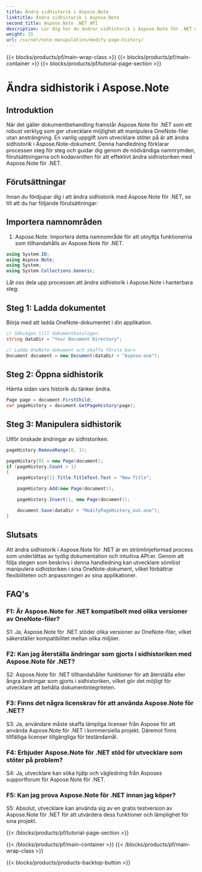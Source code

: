 ```yaml
---
title: Ändra sidhistorik i Aspose.Note
linktitle: Ändra sidhistorik i Aspose.Note
second_title: Aspose.Note .NET API
description: Lär dig hur du ändrar sidhistorik i Aspose.Note för .NET med den här omfattande självstudien. Förbättra dina dokumentbehandlingsmöjligheter utan ansträngning.
weight: 15
url: /sv/net/note-manipulation/modify-page-history/
---
```


{{< blocks/products/pf/main-wrap-class >}}
{{< blocks/products/pf/main-container >}}
{{< blocks/products/pf/tutorial-page-section >}}

# Ändra sidhistorik i Aspose.Note

## Introduktion

När det gäller dokumentbehandling framstår Aspose.Note för .NET som ett robust verktyg som ger utvecklare möjlighet att manipulera OneNote-filer utan ansträngning. En vanlig uppgift som utvecklare stöter på är att ändra sidhistorik i Aspose.Note-dokument. Denna handledning förklarar processen steg för steg och guidar dig genom de nödvändiga namnrymden, förutsättningarna och kodavsnitten för att effektivt ändra sidhistoriken med Aspose.Note för .NET.

## Förutsättningar

Innan du fördjupar dig i att ändra sidhistorik med Aspose.Note för .NET, se till att du har följande förutsättningar:

## Importera namnområden

1. Aspose.Note: Importera detta namnområde för att utnyttja funktionerna som tillhandahålls av Aspose.Note för .NET.

```csharp
using System.IO;
using Aspose.Note;
using System;
using System.Collections.Generic;
```

Låt oss dela upp processen att ändra sidhistorik i Aspose.Note i hanterbara steg:

## Steg 1: Ladda dokumentet

Börja med att ladda OneNote-dokumentet i din applikation.

```csharp
// Sökvägen till dokumentkatalogen.
string dataDir = "Your Document Directory";

// Ladda OneNote-dokument och skaffa första barn
Document document = new Document(dataDir + "Aspose.one");
```

## Steg 2: Öppna sidhistorik

Hämta sidan vars historik du tänker ändra.

```csharp
Page page = document.FirstChild;
var pageHistory = document.GetPageHistory(page);
```

## Steg 3: Manipulera sidhistorik

Utför önskade ändringar av sidhistoriken.

```csharp
pageHistory.RemoveRange(0, 1);

pageHistory[0] = new Page(document);
if (pageHistory.Count > 1)
{
    pageHistory[1].Title.TitleText.Text = "New Title";

    pageHistory.Add(new Page(document));

    pageHistory.Insert(1, new Page(document));

    document.Save(dataDir + "ModifyPageHistory_out.one");
}
```

## Slutsats

Att ändra sidhistorik i Aspose.Note för .NET är en strömlinjeformad process som underlättas av tydlig dokumentation och intuitiva API:er. Genom att följa stegen som beskrivs i denna handledning kan utvecklare sömlöst manipulera sidhistoriken i sina OneNote-dokument, vilket förbättrar flexibiliteten och anpassningen av sina applikationer.

## FAQ's

### F1: Är Aspose.Note for .NET kompatibelt med olika versioner av OneNote-filer?

S1: Ja, Aspose.Note för .NET stöder olika versioner av OneNote-filer, vilket säkerställer kompatibilitet mellan olika miljöer.

### F2: Kan jag återställa ändringar som gjorts i sidhistoriken med Aspose.Note för .NET?

S2: Aspose.Note för .NET tillhandahåller funktioner för att återställa eller ångra ändringar som gjorts i sidhistoriken, vilket gör det möjligt för utvecklare att behålla dokumentintegriteten.

### F3: Finns det några licenskrav för att använda Aspose.Note för .NET?

S3: Ja, användare måste skaffa lämpliga licenser från Aspose för att använda Aspose.Note för .NET i kommersiella projekt. Däremot finns tillfälliga licenser tillgängliga för teständamål.

### F4: Erbjuder Aspose.Note för .NET stöd för utvecklare som stöter på problem?

S4: Ja, utvecklare kan söka hjälp och vägledning från Asposes supportforum för Aspose.Note för .NET.

### F5: Kan jag prova Aspose.Note för .NET innan jag köper?

S5: Absolut, utvecklare kan använda sig av en gratis testversion av Aspose.Note för .NET för att utvärdera dess funktioner och lämplighet för sina projekt.

{{< /blocks/products/pf/tutorial-page-section >}}

{{< /blocks/products/pf/main-container >}}
{{< /blocks/products/pf/main-wrap-class >}}

{{< blocks/products/products-backtop-button >}}
